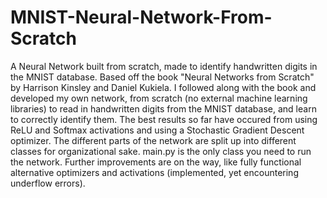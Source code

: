 # MNIST-Neural-Network-From-Scratch
A Neural Network built from scratch, made to identify handwritten digits in the MNIST database. Based off the book "Neural Networks from Scratch" by Harrison Kinsley and Daniel Kukiela. I followed along with the book and developed my own network, from scratch (no external machine learning libraries) to read in handwritten digits from the MNIST database, and learn to correctly identify them. The best results so far have occured from using ReLU and Softmax activations and using a Stochastic Gradient Descent optimizer. The different parts of the network are split up into different classes for organizational sake. main.py is the only class you need to run the network. Further improvements are on the way, like fully functional alternative optimizers and activations (implemented, yet encountering underflow errors).
